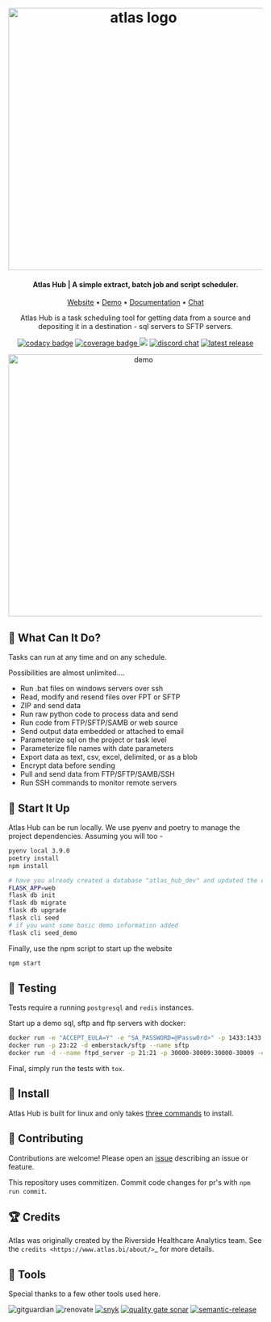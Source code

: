 

<h1 align="center">
    <br>
    <a href="https://www.atlas.bi">
        <img alt="atlas logo" src="https://raw.githubusercontent.com/atlas-bi/Hub/master/share/logo.png" width=520 />
    </a>
    <br>
</h1>

<h4 align="center">Atlas Hub | A simple extract, batch job and script scheduler.</h4>

<p align="center">
    <a href="https://www.atlas.bi" target="_blank">Website</a> • <a href="https://atlas-hub.atlas.bi" target="_blank">Demo</a> • <a href="https://www.atlas.bi/docs/hub/" target="_blank">Documentation</a> • <a href="https://discord.gg/hdz2cpygQD" target="_blank">Chat</a>
</p>

<p align="center">
Atlas Hub is a task scheduling tool for getting data from a source and depositing it in a destination - sql servers to SFTP servers.
</p>

<p align="center">
    <a href="https://www.codacy.com/gh/atlas-bi/Hub/dashboard?utm_source=github.com&amp;utm_medium=referral&amp;utm_content=atlas-bi/Hub&amp;utm_campaign=Badge_Grade" target="_blank"><img alt="codacy badge" src="https://app.codacy.com/project/badge/Grade/4fcece7632434b7a98902bc1c02fed80" /></a>
<a href="https://codecov.io/gh/atlas-bi/Hub" target="_blank">
  <img alt="coverage badge" src="https://codecov.io/gh/atlas-bi/Hub/branch/main/graph/badge.svg"/>
</a>
<a href="https://github.com/atlas-bi/Hub/actions/workflows/test.yml" target="_blank"><img src="https://github.com/atlas-bi/Hub/actions/workflows/test.yml/badge.svg" /></a>
<a href="https://discord.gg/hdz2cpygQD"><img alt="discord chat" src="https://badgen.net/discord/online-members/hdz2cpygQD/" /></a>
<a href="https://github.com/atlas-bi/Hub/releases"><img alt="latest release" src="https://badgen.net/github/release/atlas-bi/Hub" /></a>
</p>

<p align="center">
    <img alt="demo" src="https://www.atlas.bi/static/img/hub/dashboard.png" width=520 />
</p>

## :thinking: What Can It Do?

Tasks can run at any time and on any schedule.

Possibilities are almost unlimited....

- Run .bat files on windows servers over ssh
- Read, modify and resend files over FPT or SFTP
- ZIP and send data
- Run raw python code to process data and send
- Run code from FTP/SFTP/SAMB or web source
- Send output data embedded or attached to email
- Parameterize sql on the project or task level
- Parameterize file names with date parameters
- Export data as text, csv, excel, delimited, or as a blob
- Encrypt data before sending
- Pull and send data from FTP/SFTP/SAMB/SSH
- Run SSH commands to monitor remote servers


## :runner: Start It Up

Atlas Hub can be run locally. We use pyenv and poetry to manage the project dependencies. Assuming you will too -

```bash
pyenv local 3.9.0
poetry install
npm install

# have you already created a database "atlas_hub_dev" and updated the config files?
FLASK_APP=web
flask db init
flask db migrate
flask db upgrade
flask cli seed
# if you want some basic demo information added
flask cli seed_demo
```

Finally, use the npm script to start up the website

```bash
npm start
```

## :test_tube: Testing

Tests require a running `postgresql` and `redis` instances.

Start up a demo sql, sftp and ftp servers with docker:

```bash
docker run -e "ACCEPT_EULA=Y" -e "SA_PASSWORD=@Passw0rd>" -p 1433:1433 --name sql1 -h sql1  -d mcr.microsoft.com/mssql/server:2017-latest
docker run -p 23:22 -d emberstack/sftp --name sftp
docker run -d --name ftpd_server -p 21:21 -p 30000-30009:30000-30009 -e FTP_USER_NAME=demo -e FTP_USER_PASS=demo -e FTP_USER_HOME=/home/demo -e "PUBLICHOST=localhost" -e "ADDED_FLAGS=-d -d" stilliard/pure-ftpd
```

Final, simply run the tests with `tox`.

## :rocket: Install

Atlas Hub is built for linux and only takes [three commands](https://www.atlas.bi/docs/hub/install/) to install.

## :gift: Contributing

Contributions are welcome! Please open an [issue](https://github.com/atlas-bi/Hub/issues) describing an issue or feature.

This repository uses commitizen. Commit code changes for pr's with `npm run commit`.


## :trophy: Credits

Atlas was originally created by the Riverside Healthcare Analytics team. See the `credits <https://www.atlas.bi/about/>`_ for more details.

## :wrench: Tools

Special thanks to a few other tools used here.

<img src="https://badgen.net/badge/icon/gitguardian?icon=gitguardian&label" alt="gitguardian"> <img src="https://img.shields.io/badge/renovate-configured-green?logo=renovatebot" alt="renovate"> <a href="https://snyk.io/test/github/atlas-bi/Hub"><img src="https://snyk.io/test/github/atlas-bi/Hub/badge.svg" alt="snyk" /></a> <a href="https://sonarcloud.io/summary/new_code?id=atlas-bi_Hub"><img src="https://sonarcloud.io/api/project_badges/measure?project=atlas-bi_Hub&metric=alert_status" alt="quality gate sonar" /></a> <a href="http://commitizen.github.io/cz-cli/"><a src="https://img.shields.io/badge/commitizen-friendly-brightgreen.svg" alt="commitizen"></a>
<a href="https://github.com/semantic-release/semantic-release"><img src="https://img.shields.io/badge/%20%20%F0%9F%93%A6%F0%9F%9A%80-semantic--release-e10079.svg" alt="semantic-release" /></a>
